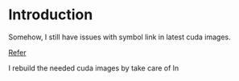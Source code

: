 # Introduction

Somehow, I still have issues with symbol link in latest cuda images.

[Refer](https://issues.apache.org/jira/browse/MESOS-5028)

I rebuild the needed cuda images by take care of ln
